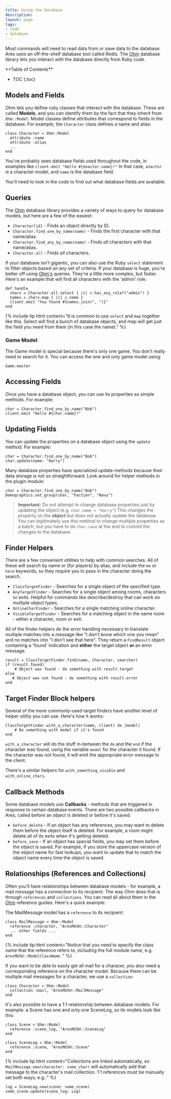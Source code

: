```yaml
---
title: Using the Database
description:
layout: page
tags: 
- code
- database
---
```


Most commands will need to read data from or save data to the database.  Ares uses an off-the-shelf database tool called Redis.  The [Ohm](http://ohm.keyvalue.org/) database library lets you interact with the database directly from Ruby code.

<div id="inline_toc" markdown="1">
**Table of Contents**

* TOC
{:toc}
</div>

## Models and Fields

Ohm lets you define ruby classes that interact with the database.  These are called **Models**, and you can identify them by the fact that they inherit from `Ohm::Model`.   Model classes define attributes that correspond to fields in the database.  For example, the `Character` class defines a name and alias: 

    class Character < Ohm::Model
      attribute :name
      attribute :alias
      ...
    end

You've probably seen database fields used throughout the code, in examples like `client.emit "Hello #{enactor.name}!"`   In that case, `enactor` is a character model, and `name` is the database field.

You'll need to look in the code to find out what database fields are available.

## Queries

The [Ohm](http://ohm.keyvalue.org/) database library provides a variety of ways to query for database models, but here are a few of the easiest:

* `Character[id]` - Finds an object directly by ID.
* `Character.find_one_by_name(name)` - Finds the first character with that name/alias.
* `Character.find_any_by_name(name)` - Finds *all* characters with that name/alias.
* `Character.all` - Finds *all* characters.

If your database isn't gigantic, you can also use the Ruby `select` statement to filter objects based on any set of criteria.  If your database is huge, you're better off using [Ohm's](http://ohm.keyvalue.org/) queries.  They're a little more complex, but faster.  Here's an example that will find all characters with the 'admin' role:


    def handle
      chars = Character.all.select { |c| c.has_any_role?("admin") }
      names = chars.map { |c| c.name }
      client.emit "You found #{names.join(", ")}"
    end

{% include tip.html content="It is common to use  <code>select</code>  and  <code>map</code>  together like this.  Select will find a bunch of database objects, and map will get just the field you need from them (in this case the name)." %}

### Game Model

The Game model is special because there's only one game. You don't really need to search for it. You can access the one and only game model using:

    Game.master

## Accessing Fields

Once you have a database object, you can use its properties as simple methods.  For example:

    char = Character.find_one_by_name("Bob")
    client.emit "Hello #{char.name}!"

## Updating Fields

You can update the properties on a database object using the `update` method.  For example:

    char = Character.find_one_by_name("Bob")
    char.update(name: "Harry")

Many database properties have specialized update methods because their data storage is not so straightforward.  Look around for helper methods in the plugin module:

    char = Character.find_one_by_name("Bob")
    Demographics.set_group(char, "Faction", "Navy")

> <i class="fa fa-exclamation-triangle"></i> **Important:** Do not attempt to change database properties just by updating the object (e.g. `char.name = "Harry"`)  This changes the property on the **object** but does not actually update the database.   You can legitimately use this method to change multiple properties as a batch, but you have to do `char.save` at the end to commit the changes to the database.

## Finder Helpers

There are a few convenient utilities to help with common searches.  All of these will search by name or (for players) by alias, and include the `me` or `here` keywords, so they require you to pass in the character doing the search.

* `ClassTargetFinder` - Searches for a single object of the specified type.
* `AnyTargetFinder` - Searches for a single object among rooms, characters or exits.  Helpful for commands like describe/destroy that can work on multiple object types.
* `OnlineCharFinder` - Searches for a single matching online character.
* `VisibleTargetFinder` - Searches for a matching object in the same room - either a character, room or exit.  

All of the finder helpers do the error handling necessary to translate multiple matches into a message like "I don't know which one you mean" and no matches into "I don't see that here".  They return a `FindResult` object containing a 'found' indication and **either** the target object **or** an error message.

    result = ClassTargetFinder.find(name, Character, searcher)
    if (result.found)
        # Object was found - do something with result.target
    else
       # Object was not found - do something with result.error
    end

## Target Finder Block helpers

Several of the more commonly-used target finders have another level of helper utility you can use.  Here's how it works:

    ClassTargetFinder.with_a_character(name, client) do |model|
        # Do something with model if it's found
    end

`with_a_character` will do the stuff in-between the `do` and the `end` if the character was found, using the variable `model` for the character it found. If the character was not found, it will emit the appropriate error message to the client.

There's a similar helpers for `with_something_visible` and `with_online_chars`.

## Callback Methods

Some database models use **Callbacks** - methods that are triggered in response to certain database events.   There are two possible callbacks in Ares, called before an object is deleted or before it's saved:

* `before_delete` -  If an object has any references, you may want to delete them before the object itself is deleted.  For example, a room might delete all of its exits when it's getting deleted.
* `before_save` - If an object has special fields, you may set them before the object is saved.   For example, if you store the uppercase version of the object name for fast lookups, you want to update that to match the object name every time the object is saved.

## Relationships (References and Collections)

Often you'll have relationships between database models - for example, a mail message has a connection to its recipient.  The way Ohm does that is through `references` and `collections`.  You can read all about them in the [Ohm](http://ohm.keyvalue.org/) reference guides.  Here's a quick example:

The MailMessage model has a `reference` to its recipient:

    class MailMessage < Ohm::Model
      reference :character, "AresMUSH::Character"
      ... other fields ...
    end

{% include tip.html content="Notice that you need to specify the class name that the reference refers to, including the full module name, e.g.   <code>AresMUSH::ModelClassName</code> ." %}

If you want to be able to easily get all mail for a characer, you also need a corresponding reference on the character model.  Because there can be multiple mail messages for a character, we use a `collection`:

    class Character < Ohm::Model
      collection :mail, "AresMUSH::MailMessage"
    end

It's also possible to have a 1:1 relationship between database models.  For example: a Scene has one and only one SceneLog, so its models look like this:

    class Scene < Ohm::Model
      reference :scene_log, "AresMUSH::SceneLog"
    end
    
    class SceneLog < Ohm::Model
      reference :scene, "AresMUSH::Scene"
    end

{% include tip.html content="Collections are linked automatically, so  <code>MailMessage.new(character: some_char)</code>  will automatically add that message to the character's mail collection.  1:1 references must be manually set both ways; e.g.:" %}

    log = SceneLog.new(scene: some_scene)
    some_scene.update(scene_log: Log)
